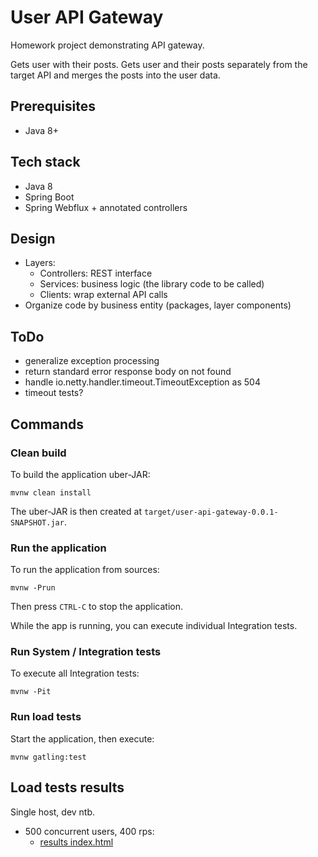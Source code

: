 # User API Gateway

Homework project demonstrating API gateway.

Gets user with their posts.
Gets user and their posts separately from the target API
and merges the posts into the user data.


## Prerequisites

- Java 8+


## Tech stack

- Java 8
- Spring Boot
- Spring Webflux + annotated controllers


## Design

- Layers:
    - Controllers: REST interface
    - Services: business logic (the library code to be called)
    - Clients: wrap external API calls
- Organize code by business entity (packages, layer components)


## ToDo

- generalize exception processing
- return standard error response body on not found
- handle io.netty.handler.timeout.TimeoutException as 504
- timeout tests?


## Commands

### Clean build

To build the application uber-JAR:

    mvnw clean install

The uber-JAR is then created at `target/user-api-gateway-0.0.1-SNAPSHOT.jar`.

### Run the application

To run the application from sources:

    mvnw -Prun

Then press `CTRL-C` to stop the application.

While the app is running, you can execute individual Integration tests.

### Run System / Integration tests

To execute all Integration tests:

    mvnw -Pit

### Run load tests

Start the application, then execute:

    mvnw gatling:test


## Load tests results

Single host, dev ntb.

- 500 concurrent users, 400 rps:
    - [results index.html](load-tests-results/loadtest-500users/index.html)
